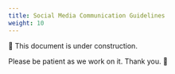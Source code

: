```yaml
---
title: Social Media Communication Guidelines
weight: 10
---
```


🚧 This document is under construction.

Please be patient as we work on it. Thank you. 🫶